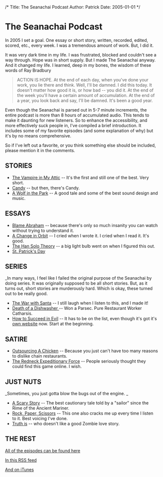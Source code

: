 /*
Title: The Seanachai Podcast
Author: Patrick
Date: 2005-01-01
*/

# The Seanachai Podcast

In 2005 I set a goal. One essay or short story, written, recorded, edited, scored, etc., every week. I was a tremendous amount of work. But, I did it. 

It was very dark time in my life. I was frustrated, blocked and couldn't see a way through. Hope was in short supply. But I made The Seanachai anyway. And it changed my life. I learned, deep in my bones, the wisdom of these words of Ray Bradbury

> ACTION IS HOPE. At the end of each day, when you've done your work, you lie there and think. Well, I'll be damned. I did this today. It doesn't matter how good it is, or how bad -- you did it. At the end of the week you'll have a certain amount of accumulation. At the end of a year, you look back and say, I'll be damned. It's been a good year. 

Even though the Seanachai is parsed out in 5-7 minute increments, the entire podcast is more than 8 hours of accumulated audio. This tends to make it daunting for new listeners. So to enhance the accessibility, and more effectively suck people in, I've compiled a brief introduction.  It includes some of my favorite episodes (and some explanation of why) but it's by no means comprehensive.


So if I've left out a favorite, or you think something else should be included, please mention it in the comments.

## STORIES

* [The Vampire in My Attic](http://www.theseanachai.com/2005/01/02/the-vampire-in-the-attic/) -- It's the first and still one of the best. Very short.
* [Candy](http://www.theseanachai.com/2005/02/18/candy/) -- but then, there's Candy.
* [A Wolf in the Park](http://www.theseanachai.com/2005/04/06/a-wolf-in-the-park/) -- A good tale and some of the best sound design and music.

## ESSAYS

* [Blame Abraham](http://www.theseanachai.com/2006/08/02/blame-abraham/) -- because there's only so much insanity you can watch without trying to understand it.
* [A Change in Orbit](http://www.theseanachai.com/2006/05/09/a-change-in-orbit/) -- I cried when I wrote it. I cried when I read it. It's good.
* [The Han Solo Theory](http://www.theseanachai.com/2005/06/17/the-han-solo-theory/) -- a big light bulb went on when I figured this out.
* [St. Patrick's Day ](http://www.theseanachai.com/2005/03/18/happy-st-patricks-day/)

## SERIES

_In many ways, I feel like I failed the original purpose of the Seanachai by doing series. It was originally supposed to be all short stories. But, as it turns out, short stories are murderously hard. Which is okay, these turned out to be really good.

* [The War with Santa](http://www.theseanachai.com/category/podcast/the-war-with-santa/) -- I still laugh when I listen to this, and I made it!
* [Death of a Dishwasher ](http://www.theseanachai.com/category/podcast/death-of-a-dishwasher/)-- Won a Parsec. Pure Restaurant Worker Catharsis.
* [How to Succeed in Evil](http://succeedinevil.com/category/podcast/page/3/) -- It has to be on the list, even though it's got it's [own website](http://www.succeedinevil.com) now. Start at the beginning.

## SATIRE

* [Outsourcing A Chicken](http://www.theseanachai.com/2006/04/22/outsourcing-a-chicken/) -- Because you just can't have too many reasons to dislike chain restaurants.
* [The Redneck Expeditionary Force](http://www.theseanachai.com/2005/10/05/ref/) -- People seriously thought they could find this game online. I wish.

## JUST NUTS

_Sometimes, you just gotta blow the bugs out of the engine. _

* [A Scary Story](http://www.theseanachai.com/2005/08/07/a-scary-story/) -- The best cautionary tale told by a "sailor" since the Rime of the Ancient Mariner.
* [Rock, Paper, Scissors](http://www.theseanachai.com/2006/09/08/rock-paper-scissors/) -- This one also cracks me up every time I listen to it. Best voicing I've done.
* [Truth is](http://www.theseanachai.com/2005/06/26/truth-is/) -- who doesn't like a good Zombie love story.

## THE REST

[All of the episodes can be found here](http://www.theseanachai.com/archives)

[In this RSS feed](http://www.theseanachai.com/feed)

[And on iTunes](http://phobos.apple.com/WebObjects/MZStore.woa/wa/viewPodcast?id=73329421)
